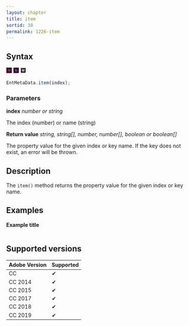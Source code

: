 ```yaml
---
layout: chapter
title: item
sortid: 38
permalink: 1226-item
---
```

## Syntax

![](../../images/indesign.png "InDesign") ![](../../images/incopy.png "InCopy") ![](../../images/indesignserver.png "InDesign Server")
```javascript
EntMetaData.item(index);
```

### Parameters

**index** *number or string* 

The index (number) or name (string)

**Return value** *string, string[], number, number[], boolean or boolean[]*

The property value for the given index or key name. If the key does not exist, an error will be thrown.

## Description

The `item()` method returns the property value for the given index or key name. 

## Examples

**Example title**

```javascript
```

## Supported versions

| Adobe Version | Supported |
|---------------|---------|
| CC            | ✔       |
| CC 2014       | ✔       |
| CC 2015       | ✔       |
| CC 2017       | ✔       |
| CC 2018       | ✔       |
| CC 2019       | ✔       |